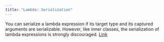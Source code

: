 ```yaml
---
title: "Lambda: Serialization"
---
```


You can serialize a lambda expression if its target type and its captured arguments are serializable.
However, like inner classes, the serialization of lambda expressions is strongly discouraged.
[Link](https://docs.oracle.com/javase/tutorial/java/javaOO/lambdaexpressions.html#serialization)


